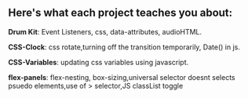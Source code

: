## Here's what each project teaches you about:


**Drum Kit**: Event Listeners, css, data-attributes, audioHTML.

**CSS-Clock**: css rotate,turning off the transition temporarily, Date() in js.

**CSS-Variables**: updating css variables using javascript.

**flex-panels**: flex-nesting, box-sizing,universal selector doesnt selects psuedo elements,use of > selector,JS classList toggle
